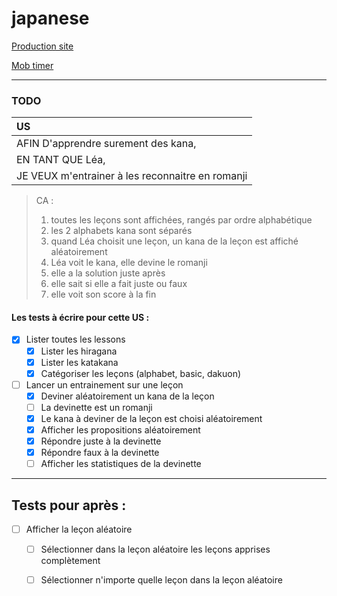 # japanese

[Production site](https://learnjapanese.netlify.app/)

[Mob timer](https://mobti.me/ha?)

---

### TODO

| US | 
| :------------ |
| AFIN D'apprendre surement des kana, |
| EN TANT QUE Léa, |
| JE VEUX m'entrainer à les reconnaitre en romanji |

> CA :
> 1. toutes les leçons sont affichées, rangés par ordre alphabétique
> 2. les 2 alphabets kana sont séparés
> 3. quand Léa choisit une leçon, un kana de la leçon est affiché aléatoirement
> 4. Léa voit le kana, elle devine le romanji
> 5. elle a la solution juste après
> 6. elle sait si elle a fait juste ou faux
> 7. elle voit son score à la fin

#### Les tests à écrire pour cette US : 

- [x] Lister toutes les lessons
  - [x] Lister les hiragana
  - [x] Lister les katakana
  - [x] Catégoriser les leçons (alphabet, basic, dakuon)
  
- [ ] Lancer un entrainement sur une leçon
  - [x] Deviner aléatoirement un kana de la leçon
  - [ ] La devinette est un romanji
  - [x] Le kana à deviner de la leçon est choisi aléatoirement
  - [x] Afficher les propositions aléatoirement
  - [x] Répondre juste à la devinette
  - [x] Répondre faux à la devinette
  - [ ] Afficher les statistiques de la devinette

---

## Tests pour après : 

- [ ] Afficher la leçon aléatoire
  - [ ] Sélectionner dans la leçon aléatoire les leçons apprises complètement
  - [ ] Sélectionner n'importe quelle leçon dans la leçon aléatoire




  

